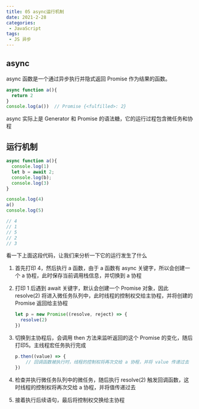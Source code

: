 ```yaml
---
title: 05 async运行机制
date: 2021-2-28
categories:
 - JavaScript
tags:
 - JS 异步
---
```




## async

async 函数是一个通过异步执行并隐式返回 Promise 作为结果的函数。

```js
async function a(){
  return 2
}
console.log(a())  // Promise {<fulfilled>: 2}
```

async 实际上是 Generator 和 Promise 的语法糖，它的运行过程包含微任务和协程



## 运行机制

```js
async function a(){
  console.log(1)
  let b = await 2;
  console.log(b);
  console.log(3)
}

console.log(4)
a()
console.log(5)

// 4
// 1
// 5
// 2
// 3
```

看一下上面这段代码，让我们来分析一下它的运行发生了什么

1. 首先打印 4，然后执行 a 函数，由于 a 函数有 async 关键字，所以会创建一个 a 协程，此时保存当前调用栈信息，并切换到 a 协程

2. 打印 1 后遇到 await 关键字，默认会创建一个 Promise 对象，因此 resolve(2) 将进入微任务队列中，此时线程的控制权交给主协程，并将创建的 Promise 返回给主协程

   ```js
   let p = new Promise((resolve, reject) => {
     resolve(2)
   })
   ```

3. 切换到主协程后，会调用 then 方法来监听返回的这个 Promise 的变化，随后打印5。主线程宏任务执行完成

   ```js
   p.then((value) => {
       // 回调函数被执行时，线程的控制权将再次交给 a 协程，并将 value 传递过去
   })
   ```

4. 检查并执行微任务队列中的微任务，随后执行 resolve(2) 触发回调函数，这时线程的控制权将再次交给 a 协程，并将值传递过去

5. 接着执行后续语句，最后将控制权交换给主协程

